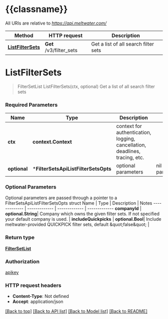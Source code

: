 # {{classname}}

All URIs are relative to *https://api.meltwater.com/*

Method | HTTP request | Description
------------- | ------------- | -------------
[**ListFilterSets**](FilterSetsApi.md#ListFilterSets) | **Get** /v3/filter_sets | Get a list of all search filter sets

# **ListFilterSets**
> FilterSetList ListFilterSets(ctx, optional)
Get a list of all search filter sets

### Required Parameters

Name | Type | Description  | Notes
------------- | ------------- | ------------- | -------------
 **ctx** | **context.Context** | context for authentication, logging, cancellation, deadlines, tracing, etc.
 **optional** | ***FilterSetsApiListFilterSetsOpts** | optional parameters | nil if no parameters

### Optional Parameters
Optional parameters are passed through a pointer to a FilterSetsApiListFilterSetsOpts struct
Name | Type | Description  | Notes
------------- | ------------- | ------------- | -------------
 **companyId** | **optional.String**| Company which owns the given filter sets. If not specified your default company is used. | 
 **includeQuickpicks** | **optional.Bool**| Include meltwater-provided QUICKPICK filter sets, default \&quot;false\&quot; | 

### Return type

[**FilterSetList**](FilterSetList.md)

### Authorization

[apikey](../README.md#apikey)

### HTTP request headers

 - **Content-Type**: Not defined
 - **Accept**: application/json

[[Back to top]](#) [[Back to API list]](../README.md#documentation-for-api-endpoints) [[Back to Model list]](../README.md#documentation-for-models) [[Back to README]](../README.md)

